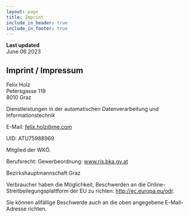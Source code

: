```yaml
---
layout: page
title: Imprint
include_in_header: true
include_in_footer: true
---
```


**Last updated**  
June 06 2023


## Imprint / Impressum

Felix Holz  
Petersgasse 119  
8010 Graz  

Dienstleistungen in der automatischen Datenverarbeitung und Informationstechnik

E-Mail: felix.holz@me.com

UID: ATU75988969

Mitglied der WKÖ.

Berufsrecht:
Gewerbeordnung: www.ris.bka.gv.at

Bezirkshauptmannschaft Graz

Verbraucher haben die Möglichkeit, Beschwerden an die Online- Streitbeilegungsplattform der EU zu richten: http://ec.europa.eu/odr.

Sie können allfällige Beschwerde auch an die oben angegebene E-Mail-Adresse richten.